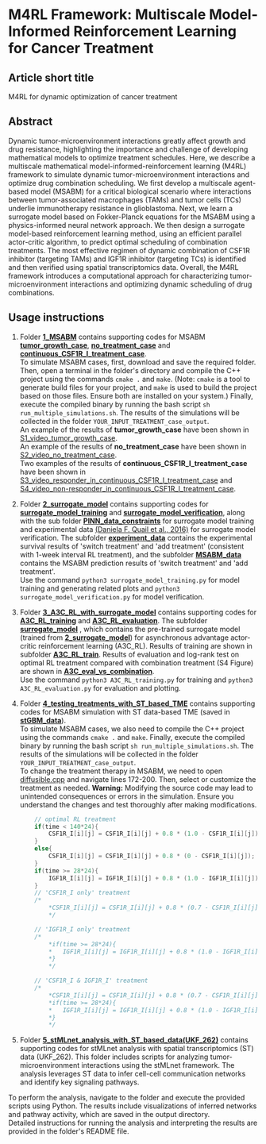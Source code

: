 # M4RL Framework: Multiscale Model-Informed Reinforcement Learning for Cancer Treatment

## Article short title

M4RL for dynamic optimization of cancer treatment

## Abstract

Dynamic tumor-microenvironment interactions greatly affect growth and drug resistance, highlighting the importance and challenge of developing mathematical models to optimize treatment schedules. Here, we describe a multiscale mathematical model-informed-reinforcement learning (M4RL) framework to simulate dynamic tumor-microenvironment interactions and optimize drug combination scheduling. We first develop a multiscale agent-based model (MSABM) for a critical biological scenario where interactions between tumor-associated macrophages (TAMs) and tumor cells (TCs) underlie immunotherapy resistance in glioblastoma. Next, we learn a surrogate model based on Fokker-Planck equations for the MSABM using a physics-informed neural network approach. We then design a surrogate model-based reinforcement learning method, using an efficient parallel actor-critic algorithm, to predict optimal scheduling of combination treatments. The most effective regimen of dynamic combination of CSF1R inhibitor (targeting TAMs) and IGF1R inhibitor (targeting TCs) is identified and then verified using spatial transcriptomics data. Overall, the M4RL framework introduces a computational approach for characterizing tumor-microenvironment interactions and optimizing dynamic scheduling of drug combinations.

## Usage instructions

1. Folder [**1_MSABM**](https://github.com/aewsion/M4RL/tree/main/1_MSABM) contains supporting codes for MSABM [**tumor_growth_case**](https://github.com/aewsion/M4RL/tree/main/1_MSABM/tumor_growth_case), [**no_treatment_case**](https://github.com/aewsion/M4RL/tree/main/1_MSABM/no_treatment_case) and [**continuous_CSF1R_I_treatment_case**](https://github.com/aewsion/M4RL/tree/main/1_MSABM/continuous_CSF1R_I_treatment_case).  
To simulate MSABM cases, first, download and save the required folder. Then, open a terminal in the folder's directory and compile the C++ project using the commands `cmake .` and `make`. (Note: `cmake` is a tool to generate build files for your project, and `make` is used to build the project based on those files. Ensure both are installed on your system.) Finally, execute the compiled binary by running the bash script `sh run_multiple_simulations.sh`. The results of the simulations will be collected in the folder `YOUR_INPUT_TREATMENT_case_output`.  
An example of the results of **tumor_growth_case** have been shown in [S1_video_tumor_growth_case](https://github.com/aewsion/M4RL/blob/main/supplement_videos/S1_video_tumor_growth_case.mp4).  
An example of the results of **no_treatment_case** have been shown in [S2_video_no_treatment_case](https://github.com/aewsion/M4RL/blob/main/supplement_videos/S2_video_no_treatment_case.mp4).  
Two examples of the results of **continuous_CSF1R_I_treatment_case** have been shown in [S3_video_responder_in_continuous_CSF1R_I_treatment_case](https://github.com/aewsion/M4RL/blob/main/supplement_videos/S3_video_responder_in_continuous_CSF1R_I_treatment_case.mp4) and [S4_video_non-responder_in_continuous_CSF1R_I_treatment_case](https://github.com/aewsion/M4RL/blob/main/supplement_videos/S4_video_non-responder_in_continuous_CSF1R_I_treatment_case.mp4).  

2. Folder [**2_surrogate_model**](https://github.com/aewsion/M4RL/tree/main/2_surrogate_model) contains supporting codes for [**surrogate_model_training**](https://github.com/aewsion/M4RL/blob/main/2_surrogate_model/surrogate_model_training.py) and [**surrogate_model_verification**](https://github.com/aewsion/M4RL/blob/main/2_surrogate_model/surrogate_model_verification.py), along with the sub folder [**PINN_data_constraints**](https://github.com/aewsion/M4RL/tree/main/2_surrogate_model/PINN_data_constraints) for surrogate model training and experimental data [(Daniela F. Quail et al., 2016)](https://www.science.org/doi/10.1126/science.aad3018) for surrogate model verification. The subfolder [**experiment_data**](https://github.com/aewsion/M4RL/tree/main/2_surrogate_model/experiment_data) contains the experimental survival results of 'switch treatment' and 'add treatment' (consistent with 1-week interval RL treatment), and the subfolder [**MSABM_data**](https://github.com/aewsion/M4RL/tree/main/2_surrogate_model/MSABM_data) contains the MSABM prediction results of 'switch treatment' and 'add treatment'.  
Use the command `python3 surrogate_model_training.py` for model training and generating related plots and `python3 surrogate_model_verification.py` for model verification.  

3. Folder [**3_A3C_RL_with_surrogate_model**](https://github.com/aewsion/M4RL/tree/main/3_A3C_RL_with_surrogate_model) contains supporting codes for [**A3C_RL_training**](https://github.com/aewsion/M4RL/blob/main/3_A3C_RL_with_surrogate_model/A3C_RL_training.py) and [**A3C_RL_evaluation**](https://github.com/aewsion/M4RL/blob/main/3_A3C_RL_with_surrogate_model/A3C_RL_evaluation.py). The subfolder [**surrogate_model**](https://github.com/aewsion/M4RL/tree/main/3_A3C_RL_with_surrogate_model/surrogate_model) , which contains the pre-trained surrogate model (trained from [**2_surrogate_model**](https://github.com/aewsion/M4RL/tree/main/2_surrogate_model)) for asynchronous advantage actor-critic reinforcement learning (A3C_RL). Results of training are shown in subfolder [**A3C_RL_train**](https://github.com/aewsion/M4RL/tree/main/3_A3C_RL_with_surrogate_model/A3C_RL_train). Results of evaluation and log-rank test on optimal RL treatment compared with combination treatment (S4 Figure) are shown in [**A3C_eval_vs_combination**](https://github.com/aewsion/M4RL/tree/main/3_A3C_RL_with_surrogate_model/A3C_eval_vs_combination).  
Use the command `python3 A3C_RL_training.py` for training and `python3 A3C_RL_evaluation.py` for evaluation and plotting.  

4. Folder [**4_testing_treatments_with_ST_based_TME**](https://github.com/aewsion/M4RL/tree/main/4_testing_treatments_with_ST_based_TME) contains supporting codes for MSABM simulation with ST data-based TME (saved in [**stGBM_data**](https://github.com/aewsion/M4RL/tree/main/4_testing_treatments_with_ST_based_TME/stGBM_data)).  
To simulate MSABM cases, we also need to compile the C++ project using the commands `cmake .` and `make`. Finally, execute the compiled binary by running the bash script `sh run_multiple_simulations.sh`. The results of the simulations will be collected in the folder `YOUR_INPUT_TREATMENT_case_output`.  
To change the treatment therapy in MSABM, we need to open [diffusible.cpp](https://github.com/aewsion/M4RL/blob/main/4_testing_treatments_with_ST_based_TME/src/diffusibles.cpp) and navigate lines 172-200. Then, select or customize the treatment as needed. **Warning:** Modifying the source code may lead to unintended consequences or errors in the simulation. Ensure you understand the changes and test thoroughly after making modifications.

    ```cpp
        // optimal RL treatment
        if(time < 140*24){
            CSF1R_I[i][j] = CSF1R_I[i][j] + 0.8 * (1.0 - CSF1R_I[i][j]);
        }
        else{
            CSF1R_I[i][j] = CSF1R_I[i][j] + 0.8 * (0 - CSF1R_I[i][j]);
        }
        if(time >= 28*24){
            IGF1R_I[i][j] = IGF1R_I[i][j] + 0.8 * (1.0 - IGF1R_I[i][j]);
        }
        // 'CSF1R_I only' treatment    
        /*
            *CSF1R_I[i][j] = CSF1R_I[i][j] + 0.8 * (0.7 - CSF1R_I[i][j]);
            */

        // 'IGF1R_I only' treatment
        /*
            *if(time >= 28*24){
            *   IGF1R_I[i][j] = IGF1R_I[i][j] + 0.8 * (1.0 - IGF1R_I[i][j]);
            *}
            */

        // 'CSF1R_I & IGF1R_I' treatment
        /*
            *CSF1R_I[i][j] = CSF1R_I[i][j] + 0.8 * (0.7 - CSF1R_I[i][j]);
            *if(time >= 28*24){
            *   IGF1R_I[i][j] = IGF1R_I[i][j] + 0.8 * (1.0 - IGF1R_I[i][j]);
            *}
            */ 
    ```

5. Folder [**5_stMLnet_analysis_with_ST_based_data(UKF_262)**](https://github.com/aewsion/M4RL/tree/main/5_stMLnet_analysis_with_ST_based_data(UKF_262)) contains supporting codes for stMLnet analysis with spatial transcriptomics (ST) data (UKF_262). This folder includes scripts for analyzing tumor-microenvironment interactions using the stMLnet framework. The analysis leverages ST data to infer cell-cell communication networks and identify key signaling pathways.

To perform the analysis, navigate to the folder and execute the provided scripts using Python. The results include visualizations of inferred networks and pathway activity, which are saved in the output directory.  
Detailed instructions for running the analysis and interpreting the results are provided in the folder's README file.  
